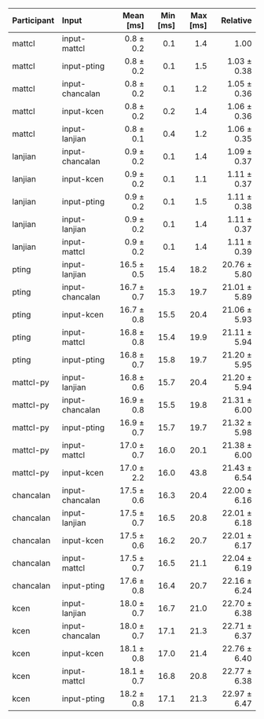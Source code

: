 | Participant | Input | Mean [ms] | Min [ms] | Max [ms] | Relative |
|:---|:---|---:|---:|---:|---:|
| mattcl | input-mattcl | 0.8 ± 0.2 | 0.1 | 1.4 | 1.00 |
| mattcl | input-pting | 0.8 ± 0.2 | 0.1 | 1.5 | 1.03 ± 0.38 |
| mattcl | input-chancalan | 0.8 ± 0.2 | 0.1 | 1.2 | 1.05 ± 0.36 |
| mattcl | input-kcen | 0.8 ± 0.2 | 0.2 | 1.4 | 1.06 ± 0.36 |
| mattcl | input-lanjian | 0.8 ± 0.1 | 0.4 | 1.2 | 1.06 ± 0.35 |
| lanjian | input-chancalan | 0.9 ± 0.2 | 0.1 | 1.4 | 1.09 ± 0.37 |
| lanjian | input-kcen | 0.9 ± 0.2 | 0.1 | 1.1 | 1.11 ± 0.37 |
| lanjian | input-pting | 0.9 ± 0.2 | 0.1 | 1.5 | 1.11 ± 0.38 |
| lanjian | input-lanjian | 0.9 ± 0.2 | 0.1 | 1.4 | 1.11 ± 0.37 |
| lanjian | input-mattcl | 0.9 ± 0.2 | 0.1 | 1.4 | 1.11 ± 0.39 |
| pting | input-lanjian | 16.5 ± 0.5 | 15.4 | 18.2 | 20.76 ± 5.80 |
| pting | input-chancalan | 16.7 ± 0.7 | 15.3 | 19.7 | 21.01 ± 5.89 |
| pting | input-kcen | 16.7 ± 0.8 | 15.5 | 20.4 | 21.06 ± 5.93 |
| pting | input-mattcl | 16.8 ± 0.8 | 15.4 | 19.9 | 21.11 ± 5.94 |
| pting | input-pting | 16.8 ± 0.7 | 15.8 | 19.7 | 21.20 ± 5.95 |
| mattcl-py | input-lanjian | 16.8 ± 0.6 | 15.7 | 20.4 | 21.20 ± 5.94 |
| mattcl-py | input-chancalan | 16.9 ± 0.8 | 15.5 | 19.8 | 21.31 ± 6.00 |
| mattcl-py | input-pting | 16.9 ± 0.7 | 15.7 | 19.7 | 21.32 ± 5.98 |
| mattcl-py | input-mattcl | 17.0 ± 0.7 | 16.0 | 20.1 | 21.38 ± 6.00 |
| mattcl-py | input-kcen | 17.0 ± 2.2 | 16.0 | 43.8 | 21.43 ± 6.54 |
| chancalan | input-chancalan | 17.5 ± 0.6 | 16.3 | 20.4 | 22.00 ± 6.16 |
| chancalan | input-lanjian | 17.5 ± 0.7 | 16.5 | 20.8 | 22.01 ± 6.18 |
| chancalan | input-kcen | 17.5 ± 0.6 | 16.2 | 20.7 | 22.01 ± 6.17 |
| chancalan | input-mattcl | 17.5 ± 0.7 | 16.5 | 21.1 | 22.04 ± 6.19 |
| chancalan | input-pting | 17.6 ± 0.8 | 16.4 | 20.7 | 22.16 ± 6.24 |
| kcen | input-lanjian | 18.0 ± 0.7 | 16.7 | 21.0 | 22.70 ± 6.38 |
| kcen | input-chancalan | 18.0 ± 0.7 | 17.1 | 21.3 | 22.71 ± 6.37 |
| kcen | input-kcen | 18.1 ± 0.8 | 17.0 | 21.4 | 22.76 ± 6.40 |
| kcen | input-mattcl | 18.1 ± 0.7 | 16.8 | 20.8 | 22.77 ± 6.38 |
| kcen | input-pting | 18.2 ± 0.8 | 17.1 | 21.3 | 22.97 ± 6.47 |

